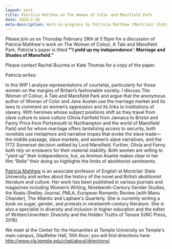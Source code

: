 ```yaml
---
layout: post
title: Patricia Matthew on The Woman of Color and Mansfield Park
date: 2019-2-28
meta-description: Work-in-progress by Patricia Matthew (Montclair State)
---
```

Please join us on Thursday February 28th at 5.15pm for a discussion of Patricia Matthew's work on The Woman of Colour, A Tale and Mansfield Park. Patricia's paper is titled <b>"'I yield up my independence': Marriage and Shades of Mansfield."</B>

Please contact Rachel Buurma or Kate Thomas for a copy of the paper.

Patricia writes:

 In this WIP I analyze representations of courtship, particularly for those women on the margins of Britain’s fashionable society. I discuss The Woman of Colour, A Tale and Mansfield Park and argue that the anonymous author of Woman of Color and Jane Austen use the marriage market and its laws to comment on women’s oppression and its links to institutions of slavery. With heroines whose subject positions shift as they travel from slave culture to slave culture (Olivia Fairfield from Jamaica to Bristol and Fanny Price from Portsmouth to Northampton and the world of Mansfield Park) and for whom marriage offers tantalizing access to security, both novelists use metaphors and narrative tropes that evoke the slave trade—the middle passage, slave markets, and women’s slave narratives, and the 1772 Somerset decision settled by Lord Mansfield. Further, Olivia and Fanny both rely on enslavers for their material stability. Both women are willing to “yield up” their independence, but, as Amman Asante makes clear in her film “Belle” their doing so highlights the limits of abolitionist sentiments.

[Patricia Matthew](https://patriciamatthew.blog/) is an associate professor of English at Montclair State University and writes about the history of the novel and British abolitionist literature and culture. Her work has been published in various journals and magazines including Women’s Writing, Nineteenth-Century Gender Studies, the Keats-Shelley Journal, PMLA, European Romantic Review (with Manu Chander), The Atlantic and Lapham's Quarterly. She is currently writing a book on sugar, gender, and protests in nineteenth-century literature. She is also a specialist in diversity and inclusion in higher education and the editor of Written/Unwritten: Diversity and the Hidden Truths of Tenure (UNC Press, 2016).

We meet at the Center for the Humanities at Temple University on Temple's main campus, Gladfelter Hall, 10th floor; you will find directions here: http://www.cla.temple.edu/chat/about/directions/
